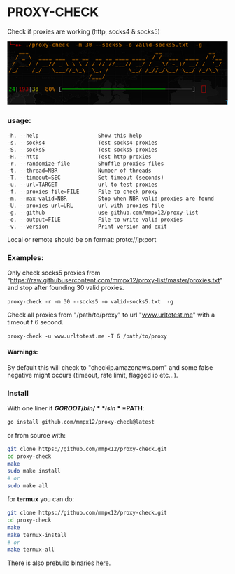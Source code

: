 # PROXY-CHECK

Check if proxies are working (http, socks4 & socks5)

![](.github/.screenshot/proxy-check.png)

### usage:

```
-h, --help                   Show this help
-s, --socks4                 Test socks4 proxies
-S, --socks5                 Test socks5 proxies
-H, --http                   Test http proxies
-r, --randomize-file         Shuffle proxies files
-t, --thread=NBR             Number of threads
-T, --timeout=SEC            Set timeout (seconds)
-u, --url=TARGET             url to test proxies
-f, --proxies-file=FILE      File to check proxy
-m, --max-valid=NBR          Stop when NBR valid proxies are found
-U, --proxies-url=URL        url with proxies file
-g, --github                 use github.com/mmpx12/proxy-list
-o, --output=FILE            File to write valid proxies
-v, --version                Print version and exit
```

Local or remote should be on format: proto://ip:port

 
### Examples:

Only check socks5 proxies from "https://raw.githubusercontent.com/mmpx12/proxy-list/master/proxies.txt" and stop after founding 30 valid proxies.
 
`proxy-check -r -m 30 --socks5 -o valid-socks5.txt  -g`



Check all proxies from "/path/to/proxy" to url "www.urltotest.me" with a timeout f 6 second.

`proxy-check -u www.urltotest.me -T 6 /path/to/proxy`


#### Warnings:

By default this will check to "checkip.amazonaws.com" and some false negative might occurs (timeout, rate limit, flagged ip etc...).

### Install

With one liner if **$GOROOT/bin/** is in **$PATH**:

```sh
go install github.com/mmpx12/proxy-check@latest
```

or from source with:

```sh
git clone https://github.com/mmpx12/proxy-check.git
cd proxy-check
make
sudo make install
# or 
sudo make all
```

for **termux** you can do:

```sh
git clone https://github.com/mmpx12/proxy-check.git
cd proxy-check
make
make termux-install
# or
make termux-all
```


There is also prebuild binaries [here](https://github.com/mmpx12/proxy-check/releases/latest).
